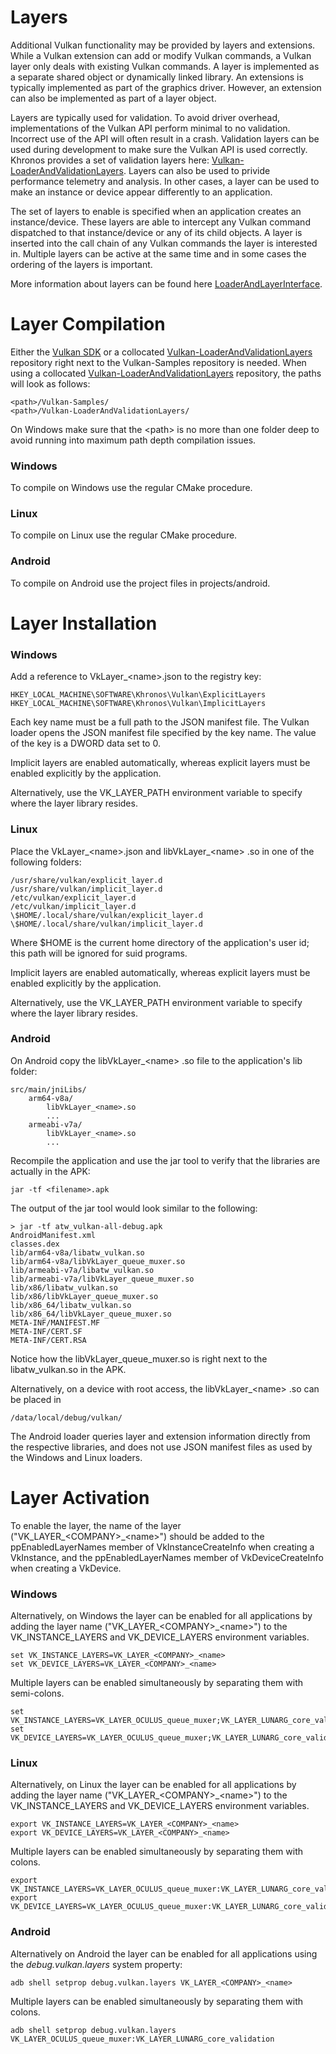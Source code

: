 
# Layers

Additional Vulkan functionality may be provided by layers and extensions.
While a Vulkan extension can add or modify Vulkan commands, a Vulkan layer only
deals with existing Vulkan commands. A layer is implemented as a separate
shared object or dynamically linked library. An extensions is typically
implemented as part of the graphics driver. However, an extension can also
be implemented as part of a layer object.

Layers are typically used for validation. To avoid driver overhead,
implementations of the Vulkan API perform minimal to no validation.
Incorrect use of the API will often result in a crash. Validation
layers can be used during development to make sure the Vulkan API
is used correctly. Khronos provides a set of validation layers here:
[Vulkan-LoaderAndValidationLayers](https://github.com/KhronosGroup/Vulkan-LoaderAndValidationLayers).
Layers can also be used to privide performance telemetry and analysis.
In other cases, a layer can be used to make an instance or device appear
differently to an application.

The set of layers to enable is specified when an application creates an
instance/device. These layers are able to intercept any Vulkan command
dispatched to that instance/device or any of its child objects.
A layer is inserted into the call chain of any Vulkan commands the layer is
interested in. Multiple layers can be active at the same time and in some
cases the ordering of the layers is important.

More information about layers can be found here [LoaderAndLayerInterface](https://github.com/KhronosGroup/Vulkan-LoaderAndValidationLayers/blob/master/loader/LoaderAndLayerInterface.md).

# Layer Compilation

Either the [Vulkan SDK](https://lunarg.com/vulkan-sdk/) or a collocated
[Vulkan-LoaderAndValidationLayers](https://github.com/KhronosGroup/Vulkan-LoaderAndValidationLayers)
repository right next to the Vulkan-Samples repository is needed.
When using a collocated [Vulkan-LoaderAndValidationLayers](https://github.com/KhronosGroup/Vulkan-LoaderAndValidationLayers)
repository, the paths will look as follows:

    <path>/Vulkan-Samples/
    <path>/Vulkan-LoaderAndValidationLayers/

On Windows make sure that the &lt;path&gt; is no more than one folder deep to
avoid running into maximum path depth compilation issues.

### Windows

To compile on Windows use the regular CMake procedure.

### Linux

To compile on Linux use the regular CMake procedure.

### Android

To compile on Android use the project files in projects/android.

# Layer Installation

### Windows 

Add a reference to VkLayer_&lt;name&gt;.json to the registry key:

    HKEY_LOCAL_MACHINE\SOFTWARE\Khronos\Vulkan\ExplicitLayers
    HKEY_LOCAL_MACHINE\SOFTWARE\Khronos\Vulkan\ImplicitLayers

Each key name must be a full path to the JSON manifest file.
The Vulkan loader opens the JSON manifest file specified by the key name.
The value of the key is a DWORD data set to 0.

Implicit layers are enabled automatically, whereas explicit layers must be enabled explicitly by
the application.

Alternatively, use the VK_LAYER_PATH environment variable to specify where the layer library resides.

### Linux

Place the VkLayer_&lt;name&gt;.json and libVkLayer_&lt;name&gt; .so in one of the following folders:

    /usr/share/vulkan/explicit_layer.d
    /usr/share/vulkan/implicit_layer.d
    /etc/vulkan/explicit_layer.d
    /etc/vulkan/implicit_layer.d
    \$HOME/.local/share/vulkan/explicit_layer.d
    \$HOME/.local/share/vulkan/implicit_layer.d

Where $HOME is the current home directory of the application's user id; this path will be ignored for suid programs.

Implicit layers are enabled automatically, whereas explicit layers must be enabled explicitly by
the application.

Alternatively, use the VK_LAYER_PATH environment variable to specify where the layer library resides.

### Android

On Android copy the libVkLayer_&lt;name&gt; .so file to the application's lib folder:

    src/main/jniLibs/
        arm64-v8a/
            libVkLayer_<name>.so
            ...
        armeabi-v7a/
            libVkLayer_<name>.so
            ...

Recompile the application and use the jar tool to verify that the libraries are actually in the APK:

	jar -tf <filename>.apk

The output of the jar tool would look similar to the following:

    > jar -tf atw_vulkan-all-debug.apk
    AndroidManifest.xml
    classes.dex
    lib/arm64-v8a/libatw_vulkan.so
    lib/arm64-v8a/libVkLayer_queue_muxer.so
    lib/armeabi-v7a/libatw_vulkan.so
    lib/armeabi-v7a/libVkLayer_queue_muxer.so
    lib/x86/libatw_vulkan.so
    lib/x86/libVkLayer_queue_muxer.so
    lib/x86_64/libatw_vulkan.so
    lib/x86_64/libVkLayer_queue_muxer.so
    META-INF/MANIFEST.MF
    META-INF/CERT.SF
    META-INF/CERT.RSA

Notice how the libVkLayer_queue_muxer.so is right next to the libatw_vulkan.so in the APK.

Alternatively, on a device with root access, the libVkLayer_&lt;name&gt; .so can be placed in

	/data/local/debug/vulkan/

The Android loader queries layer and extension information directly from the respective libraries,
and does not use JSON manifest files as used by the Windows and Linux loaders.

# Layer Activation

To enable the layer, the name of the layer ("VK_LAYER_&lt;COMPANY&gt;_&lt;name&gt;") should be added
to the ppEnabledLayerNames member of VkInstanceCreateInfo when creating a VkInstance,
and the ppEnabledLayerNames member of VkDeviceCreateInfo when creating a VkDevice.

### Windows

Alternatively, on Windows the layer can be enabled for all applications by adding the layer name
("VK_LAYER_&lt;COMPANY&gt;_&lt;name&gt;") to the VK_INSTANCE_LAYERS and VK_DEVICE_LAYERS environment variables.

    set VK_INSTANCE_LAYERS=VK_LAYER_<COMPANY>_<name>
    set VK_DEVICE_LAYERS=VK_LAYER_<COMPANY>_<name>

Multiple layers can be enabled simultaneously by separating them with semi-colons.

    set VK_INSTANCE_LAYERS=VK_LAYER_OCULUS_queue_muxer;VK_LAYER_LUNARG_core_validation
    set VK_DEVICE_LAYERS=VK_LAYER_OCULUS_queue_muxer;VK_LAYER_LUNARG_core_validation

### Linux

Alternatively, on Linux the layer can be enabled for all applications by adding the layer name
("VK_LAYER_&lt;COMPANY&gt;_&lt;name&gt;") to the VK_INSTANCE_LAYERS and VK_DEVICE_LAYERS environment variables.

    export VK_INSTANCE_LAYERS=VK_LAYER_<COMPANY>_<name>
    export VK_DEVICE_LAYERS=VK_LAYER_<COMPANY>_<name>

Multiple layers can be enabled simultaneously by separating them with colons.

    export VK_INSTANCE_LAYERS=VK_LAYER_OCULUS_queue_muxer:VK_LAYER_LUNARG_core_validation
    export VK_DEVICE_LAYERS=VK_LAYER_OCULUS_queue_muxer:VK_LAYER_LUNARG_core_validation

### Android

Alternatively on Android the layer can be enabled for all applications using
the <i>debug.vulkan.layers</i> system property:

	adb shell setprop debug.vulkan.layers VK_LAYER_<COMPANY>_<name>

Multiple layers can be enabled simultaneously by separating them with colons.

	adb shell setprop debug.vulkan.layers VK_LAYER_OCULUS_queue_muxer:VK_LAYER_LUNARG_core_validation
